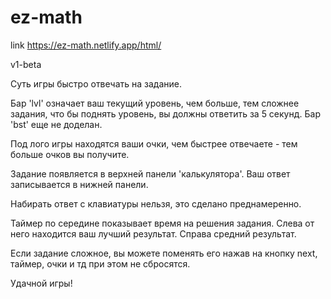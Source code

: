 # ez-math

link https://ez-math.netlify.app/html/

v1-beta

Суть игры быстро отвечать на задание.

Бар 'lvl' означает ваш текущий уровень, чем больше, тем сложнее задания, что бы поднять уровень, вы должны ответить за 5 секунд.
Бар 'bst' еще не доделан.

Под лого игры находятся ваши очки, чем быстрее отвечаете - тем больше очков вы получите.

Задание появляется в верхней панели 'калькулятора'.
Ваш ответ записывается в нижней панели.

Набирать ответ с клавиатуры нельзя, это сделано преднамеренно.

Таймер по середине показывает время на решения задания.
Слева от него находится ваш лучший результат.
Справа средний результат.

Если задание сложное, вы можете поменять его нажав на кнопку next, таймер, очки и тд при этом не сбросятся.

Удачной игры!
